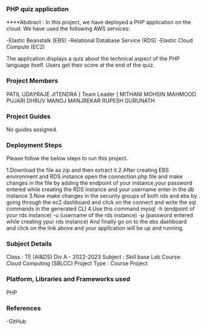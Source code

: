 
### PHP quiz application
****Abstract : In this project, we have deployed a PHP application on the cloud. We have used the following AWS services:

-Elastic Beanstalk (EBS)
-Relational Database Service (RDS)
-Elastic Cloud Compute (EC2)

The application displays a quiz about the technical aspect of the PHP language itself. Users get their score at the end of the quiz.

### Project Members
PATIL UDAYRAJE JITENDRA [ Team Leader ]
MITHANI MOHSIN MAHMOOD
PUJARI DHRUV MANOJ
MANJREKAR RUPESH GURUNATH


### Project Guides
No guides assigned.


### Deployment Steps
Please follow the below steps to run this project.

1.Download the file as zip and then extract it
2.After creating EBS environment and RDS instance open the connection.php file and make changes in the file by adding the endpoint of your instance,your password entered while creating the RDS instance and your username enter in the db instance
3.Now make changes in the security groups of both rds and ebs by going through the ec2 dashboard and click on the connect and write the sql commands in the generated CLI
4.Use this command mysql -h (endpoint of your rds instance) -u (username of the rds instance) -p (password entered while creating ypur rds instance)
And finally go on to the ebs dashboard and click on the link above and your application will be up and running.

### Subject Details
Class : TE (AI&DS) Div A - 2022-2023
Subject : Skill base Lab Course: Cloud Computing (SBLCC)
Project Type : Course Project

### Platform, Libraries and Frameworks used
PHP

### References
-GitHub
